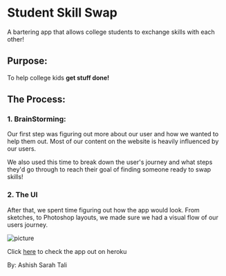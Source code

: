 # Student Skill Swap

A bartering app that allows college students to exchange skills with each other!

## Purpose:
To help college kids __get stuff done!__

## The Process:
### 1. BrainStorming:
   Our first step was figuring out more about our user and how we wanted to help them out. Most of our content on the website is heavily influenced by our users.

   We also used this time to break down the user's journey and what steps they'd go through to reach their goal of finding someone ready to swap skills!

### 2. The UI
After that, we spent time figuring out how the app would look. From sketches, to Photoshop layouts, we made sure we had a visual flow of our users journey.

![picture](https://raw.githubusercontent.com/ashishdommety/student-swap/master/assets/img/HomePage.jpg)



Click [here](https://student-skill-swap.herokuapp.com/)
to check the app out on heroku

By:
Ashish
Sarah
Tali
